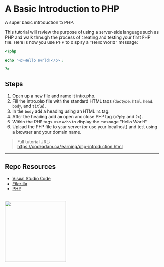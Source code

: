 # A Basic Introduction to PHP

A super basic introduction to PHP.

This tutorial will review the purpose of using a server-side language such as PHP and walk through the process of creating and testing your first PHP file. Here is how you use PHP to display a "Hello World" message:

```php
<?php 

echo '<p>Hello World!</p>';

?>
```

## Steps

1. Open up a new file and name it intro.php.
2. Fill the intro.php file with the standard HTML tags (`doctype`, `html`, `head`, `body`, and `title`).
3. In the `body` add a heading using an HTML `h1` tag.
4. After the heading add an open and close PHP tag (`<?php` and `?>`).
5. Within the PHP tags use `echo` to display the message "Hello World".
6. Upload the PHP file to your server (or use your localhost) and test using a browser and your domain name.

> Full tutorial URL:  
> https://codeadam.ca/learning/php-introduction.html

***

## Repo Resources

* [Visual Studio Code](https://code.visualstudio.com/)
* [Filezilla](https://filezilla-project.org/)
* [PHP](https://php.net)

<br>
<a href="https://codeadam.ca">
<img src="https://cdn.codeadam.ca/images@1.0.0/codeadam-logo-coloured-horizontal.png" width="200">
</a>
